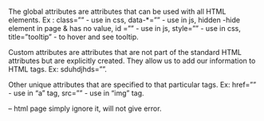 The global attributes are attributes that can be used with all HTML elements.
Ex : class=”” - use in css, data-*=”” - use in js, hidden -hide element in page & has no value, id =”” - use in js, style=”” - use in css, title=”tooltip” - to hover and see tooltip.

Custom attributes are attributes that are not part of the standard HTML attributes but are explicitly created. They allow us to add our information to HTML tags.
Ex: sduhdjhds=””.

Other unique attributes that are specified to that particular tags.
Ex: href=”” - use in “a” tag, src=”” - use in “img” tag.
<p href=”link”, target=”_blank”> – html page simply ignore it, will not give error.